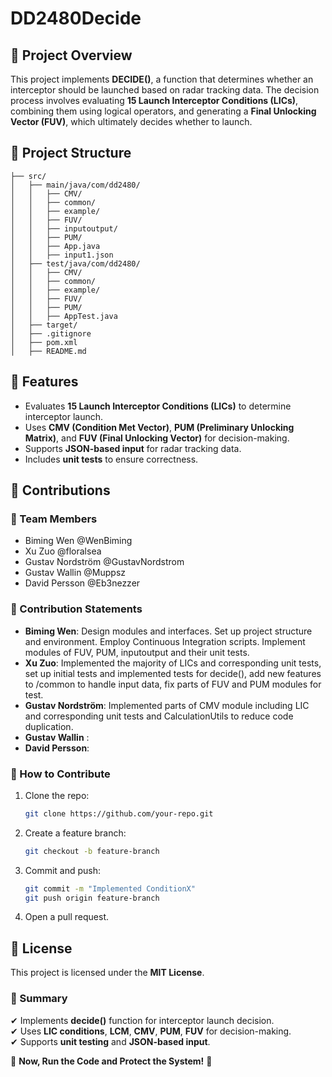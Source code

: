 # DD2480Decide

## **📌 Project Overview**
This project implements **DECIDE()**, a function that determines whether an interceptor should be launched based on radar tracking data. The decision process involves evaluating **15 Launch Interceptor Conditions (LICs)**, combining them using logical operators, and generating a **Final Unlocking Vector (FUV)**, which ultimately decides whether to launch.

## **📂 Project Structure**
```
├── src/
│   ├── main/java/com/dd2480/
│   │   ├── CMV/
│   │   ├── common/
│   │   ├── example/
│   │   ├── FUV/
│   │   ├── inputoutput/
│   │   ├── PUM/
│   │   ├── App.java
│   │   ├── input1.json
│   ├── test/java/com/dd2480/
│   │   ├── CMV/
│   │   ├── common/
│   │   ├── example/
│   │   ├── FUV/
│   │   ├── PUM/
│   │   ├── AppTest.java
│   ├── target/
│   ├── .gitignore
│   ├── pom.xml
│   ├── README.md
```

## **🔹 Features**
- Evaluates **15 Launch Interceptor Conditions (LICs)** to determine interceptor launch.
- Uses **CMV (Condition Met Vector)**, **PUM (Preliminary Unlocking Matrix)**, and **FUV (Final Unlocking Vector)** for decision-making.
- Supports **JSON-based input** for radar tracking data.
- Includes **unit tests** to ensure correctness.

## **📌 Contributions**
### **🔹 Team Members**
- Biming Wen @WenBiming
- Xu Zuo @floralsea
- Gustav Nordström @GustavNordstrom
- Gustav Wallin @Muppsz
- David Persson @Eb3nezzer

### **🔹 Contribution Statements**
- **Biming Wen**: Design modules and interfaces. Set up project structure and environment. Employ Continuous Integration scripts. Implement modules of FUV, PUM, inputoutput and their unit tests.
- **Xu Zuo**: Implemented the majority of LICs and corresponding unit tests, set up initial tests and implemented tests for decide(), add new features to /common to handle input data, fix parts of FUV and PUM modules for test.
- **Gustav Nordström**:
Implemented parts of CMV module including LIC and corresponding unit tests and CalculationUtils to reduce code duplication.
- **Gustav Wallin** :
- **David Persson**:

### **🔹 How to Contribute**
1. Clone the repo:
   ```sh
   git clone https://github.com/your-repo.git
   ```
2. Create a feature branch:
   ```sh
   git checkout -b feature-branch
   ```
3. Commit and push:
   ```sh
   git commit -m "Implemented ConditionX"
   git push origin feature-branch
   ```
4. Open a pull request.

## **📜 License**
This project is licensed under the **MIT License**.

### **🎯 Summary**
✔ Implements **decide()** function for interceptor launch decision.  
✔ Uses **LIC conditions**, **LCM**, **CMV**, **PUM**, **FUV** for decision-making.  
✔ Supports **unit testing** and **JSON-based input**.  

🚀 **Now, Run the Code and Protect the System!** 🚀
